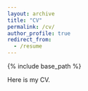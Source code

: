 ```yaml
---
layout: archive
title: "CV"
permalink: /cv/
author_profile: true
redirect_from:
  - /resume
---
```


{% include base_path %}

Here is my CV. 
